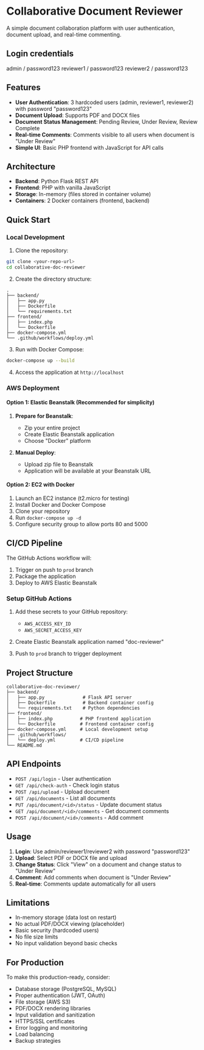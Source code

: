 # Collaborative Document Reviewer

A simple document collaboration platform with user authentication, document upload, and real-time commenting.

## Login credentials
admin / password123
reviewer1 / password123
reviewer2 / password123

## Features

- **User Authentication**: 3 hardcoded users (admin, reviewer1, reviewer2) with password "password123"
- **Document Upload**: Supports PDF and DOCX files
- **Document Status Management**: Pending Review, Under Review, Review Complete
- **Real-time Comments**: Comments visible to all users when document is "Under Review"
- **Simple UI**: Basic PHP frontend with JavaScript for API calls

## Architecture

- **Backend**: Python Flask REST API
- **Frontend**: PHP with vanilla JavaScript
- **Storage**: In-memory (files stored in container volume)
- **Containers**: 2 Docker containers (frontend, backend)

## Quick Start

### Local Development

1. Clone the repository:
```bash
git clone <your-repo-url>
cd collaborative-doc-reviewer
```

2. Create the directory structure:
```
.
├── backend/
│   ├── app.py
│   ├── Dockerfile
│   └── requirements.txt
├── frontend/
│   ├── index.php
│   └── Dockerfile
├── docker-compose.yml
└── .github/workflows/deploy.yml
```

3. Run with Docker Compose:
```bash
docker-compose up --build
```

4. Access the application at `http://localhost`

### AWS Deployment

#### Option 1: Elastic Beanstalk (Recommended for simplicity)

1. **Prepare for Beanstalk**:
   - Zip your entire project
   - Create Elastic Beanstalk application
   - Choose "Docker" platform

2. **Manual Deploy**:
   - Upload zip file to Beanstalk
   - Application will be available at your Beanstalk URL

#### Option 2: EC2 with Docker

1. Launch an EC2 instance (t2.micro for testing)
2. Install Docker and Docker Compose
3. Clone your repository
4. Run `docker-compose up -d`
5. Configure security group to allow ports 80 and 5000

## CI/CD Pipeline

The GitHub Actions workflow will:
1. Trigger on push to `prod` branch
2. Package the application
3. Deploy to AWS Elastic Beanstalk

### Setup GitHub Actions

1. Add these secrets to your GitHub repository:
   - `AWS_ACCESS_KEY_ID`
   - `AWS_SECRET_ACCESS_KEY`

2. Create Elastic Beanstalk application named "doc-reviewer"

3. Push to `prod` branch to trigger deployment

## Project Structure

```
collaborative-doc-reviewer/
├── backend/
│   ├── app.py              # Flask API server
│   ├── Dockerfile          # Backend container config
│   └── requirements.txt    # Python dependencies
├── frontend/
│   ├── index.php          # PHP frontend application
│   └── Dockerfile         # Frontend container config
├── docker-compose.yml     # Local development setup
├── .github/workflows/
│   └── deploy.yml         # CI/CD pipeline
└── README.md
```

## API Endpoints

- `POST /api/login` - User authentication
- `GET /api/check-auth` - Check login status
- `POST /api/upload` - Upload document
- `GET /api/documents` - List all documents
- `PUT /api/document/<id>/status` - Update document status
- `GET /api/document/<id>/comments` - Get document comments
- `POST /api/document/<id>/comments` - Add comment

## Usage

1. **Login**: Use admin/reviewer1/reviewer2 with password "password123"
2. **Upload**: Select PDF or DOCX file and upload
3. **Change Status**: Click "View" on a document and change status to "Under Review"
4. **Comment**: Add comments when document is "Under Review"
5. **Real-time**: Comments update automatically for all users

## Limitations

- In-memory storage (data lost on restart)
- No actual PDF/DOCX viewing (placeholder)
- Basic security (hardcoded users)
- No file size limits
- No input validation beyond basic checks

## For Production

To make this production-ready, consider:
- Database storage (PostgreSQL, MySQL)
- Proper authentication (JWT, OAuth)
- File storage (AWS S3)
- PDF/DOCX rendering libraries
- Input validation and sanitization
- HTTPS/SSL certificates
- Error logging and monitoring
- Load balancing
- Backup strategies